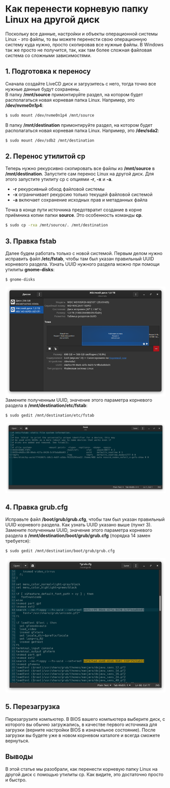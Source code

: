 # Как перенести корневую папку Linux на другой диск

Поскольку все данные, настройки и объекты операционной системы Linux - это файлы, то вы можете перенести свою операционную систему куда нужно, просто скопировав все нужные файлы. В Windows так же просто не получится, так, как там более сложная файловая система со сложными зависимостями.

## 1. Подготовка к переносу
Сначала создайте LiveCD диск и загрузитесь с него, тогда точно все нужные данные будут сохранены.  
В папку **/mnt/source** примонтируйте раздел, на котором будет располагаться новая корневая папка Linux. Например, это **/dev/nvme0n1p4**:
```bash
$ sudo mount /dev/nvme0n1p4 /mnt/source
```
В папку **/mnt/destination** примонтируйте раздел, на котором будет располагаться новая корневая папка Linux. Например, это **/dev/sda2**:
```bash
$ sudo mount /dev/sdb2 /mnt/destination
```
## 2. Перенос утилитой cp
Теперь нужно рекурсивно скопировать все файлы из **/mnt/source** в **/mnt/destination**. Запустите сам перенос Linux на другой диск. Для этого запустите утилиту cp с опциями  **-r**, **-x** и **-a**. 
- **-r** рекурсивный обход файловой системы
- **-x** ограничивает рекурсию только текущей файловой системой
- **-a** включает сохранение исходных прав и метаданных файла

Точка в конце пути источника предотвратит создание в корне приёмника копии папки **source**. Это особенность команды **cp**.
```bash
$ sudo cp -rxa /mnt/source/. /mnt/destination
```
## 3. Правка fstab
Далее будем работать только с новой системой. Первым делом нужно исправить файл **/etc/fstab**, чтобы там был указан правильный UUID корневого раздела. Узнать UUID нужного раздела можно при помощи утилиты **gnome-disks**:
```bash
$ gnome-disks
```
![](./gnome-disks.png)
Замените полученным UUID, значение этого параметра корневого раздела в **/mnt/destination/etc/fstab**:
```bash
$ sudo gedit /mnt/destination/etc/fstab
```
![](./fstab.png)
## 4. Правка grub.cfg
Исправьте файл **/boot/grub/grub.cfg**, чтобы там был указан правильный UUID корневого раздела. Как узнать UUID указано выше (пункт 3). Замените полученным UUID, значение этого параметра корневого раздела в **/mnt/destination/boot/grub/grub.cfg** (порядка 14 замен требуется):
```bash
$ sudo gedit /mnt/destination/boot/grub/grub.cfg
```
![](./grub.cfg.png)
## 5. Перезагрузка
Перезагрузите компьютер. В BIOS вашего компьютера выберите диск, с которого вы обычно загружались, в качестве первого источника для загрузки (верните настройки BIOS в изначальное состояние). После загрузки вы будете уже в новом корневом каталоге и всегда сможете вернуться.
## Выводы
В этой статье мы разобрали, как перенести корневую папку Linux на другой диск с помощью утилиты cp. Как видите, это достаточно просто и быстро.
